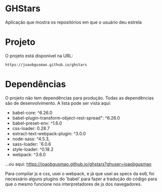 # GHStars
Aplicação que mostra os repositórios em que o usuário deu estrela

# Projeto
O projeto está disponível na URL:

``https://joaobgusmao.github.io/ghstars``

# Dependências
O projeto não tem dependências para produção. Todas as dependências são de desenvolvimento. A lista pode ser vista aqui:

* babel-core: ^6.26.0
* babel-plugin-transform-object-rest-spread": ^6.26.0
* babel-preset-env: ^1.6.0
* css-loader: 0.28.7
* extract-text-webpack-plugin: ^3.0.0
* node-sass: ^4.5.3,
* sass-loader: ˆ6.0.6
* style-loader: ^0.18.2
* webpack: ^3.6.0

...ou aqui: https://joaobgusmao.github.io/ghstars?ghuser=joaobgusmao

Para compilar js e css, usei o webpack, e já que usei as specs da es6, foi necessário alguns plugins do 'babel' para fazer a tradução do código para que o mesmo funcione nos interpretadores de js dos navegadores.